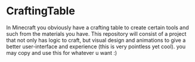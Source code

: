 # CraftingTable
In Minecraft you obviously have a crafting table to create certain tools and such from the materials you have. This repository will consist of a project that not only has logic to craft, but visual design and animations to give a better user-interface and experience (this is very pointless yet cool). you may copy and use this for whatever u want :)

